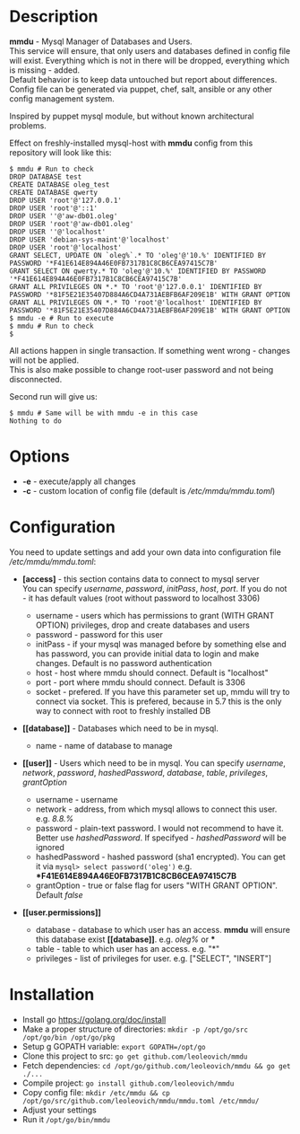# Description

**mmdu** - Mysql Manager of Databases and Users.  
This service will ensure, that only users and databases defined in config file will exist. Everything which is not in there will be dropped, everything which is missing - added.  
Default behavior is to keep data untouched but report about differences.  
Config file can be generated via puppet, chef, salt, ansible  or any other config management system.  

Inspired by puppet mysql module, but without known architectural problems.  

Effect on freshly-installed mysql-host with **mmdu** config from this repository will look like this:  
```
$ mmdu # Run to check  
DROP DATABASE test  
CREATE DATABASE oleg_test  
CREATE DATABASE qwerty  
DROP USER 'root'@'127.0.0.1'  
DROP USER 'root'@'::1'  
DROP USER ''@'aw-db01.oleg'  
DROP USER 'root'@'aw-db01.oleg'  
DROP USER ''@'localhost'  
DROP USER 'debian-sys-maint'@'localhost'  
DROP USER 'root'@'localhost'  
GRANT SELECT, UPDATE ON `oleg%`.* TO 'oleg'@'10.%' IDENTIFIED BY PASSWORD '*F41E614E894A46E0FB7317B1C8CB6CEA97415C7B'  
GRANT SELECT ON qwerty.* TO 'oleg'@'10.%' IDENTIFIED BY PASSWORD '*F41E614E894A46E0FB7317B1C8CB6CEA97415C7B'  
GRANT ALL PRIVILEGES ON *.* TO 'root'@'127.0.0.1' IDENTIFIED BY PASSWORD '*81F5E21E35407D884A6CD4A731AEBFB6AF209E1B' WITH GRANT OPTION  
GRANT ALL PRIVILEGES ON *.* TO 'root'@'localhost' IDENTIFIED BY PASSWORD '*81F5E21E35407D884A6CD4A731AEBFB6AF209E1B' WITH GRANT OPTION  
$ mmdu -e # Run to execute  
$ mmdu # Run to check  
$  
```  
All actions happen in single transaction. If something went wrong - changes will not be applied.  
This is also make possible to change root-user password and not being disconnected.  

Second run will give us:  
```
$ mmdu # Same will be with mmdu -e in this case  
Nothing to do  
```  

# Options
 - **-e** - execute/apply all changes
 - **-c** - custom location of config file (default is */etc/mmdu/mmdu.toml*)

# Configuration

You need to update settings and add your own data into configuration file */etc/mmdu/mmdu.toml*:  

- **[access]** - this section contains data to connect to mysql server  
  You can specify *username*, *password*, *initPass*, *host*, *port*. If you do not - it has default values (root without password to localhost 3306)  
  - username - users which has permissions to grant (WITH GRANT OPTION) privileges, drop and create databases and users  
  - password - password for this user  
  - initPass - if your mysql was managed before by something else and has password, you can provide initial data to login and make changes. Default is no password authentication  
  - host - host where mmdu should connect. Default is "localhost"  
  - port - port where mmdu should connect. Default is 3306  
  - socket - prefered. If you have this parameter set up, mmdu will try to connect via socket. This is prefered, because in 5.7 this is the only way to connect with root to freshly installed DB  
  
- **[[database]]** - Databases which need to be in mysql.
  - name - name of database to manage
  
- **[[user]]** - Users which need to be in mysql.
  You can specify *username*, *network*, *password*, *hashedPassword*, *database*, *table*, *privileges*, *grantOption*  
  - username - username
  - network - address, from which mysql allows to connect this user. e.g. *8.8.%*  
  - password - plain-text password. I would not recommend to have it. Better use *hashedPassword*. If specifyed - *hashedPassword* will be ignored  
  - hashedPassword - hashed password (sha1 encrypted). You can get it via ```mysql> select password('oleg')``` e.g. **\*F41E614E894A46E0FB7317B1C8CB6CEA97415C7B**
  - grantOption - true or false flag for users "WITH GRANT OPTION". Default *false*  
  
- **[[user.permissions]]**
  - database - database to which user has an access. **mmdu** will ensure this database exist **[[database]]**. e.g. *oleg%* or **\***
  - table - table to which user has an access. e.g. "*"
  - privileges - list of privileges for user. e.g. ["SELECT", "INSERT"]

# Installation

- Install go https://golang.org/doc/install
- Make a proper structure of directories: ```mkdir -p /opt/go/src /opt/go/bin /opt/go/pkg```
- Setup g GOPATH variable: ```export GOPATH=/opt/go```
- Clone this project to src: ```go get github.com/leoleovich/mmdu```
- Fetch dependencies: ```cd /opt/go/github.com/leoleovich/mmdu && go get ./...```
- Compile project: ```go install github.com/leoleovich/mmdu```
- Copy config file: ```mkdir /etc/mmdu && cp /opt/go/src/github.com/leoleovich/mmdu/mmdu.toml /etc/mmdu/```
- Adjust your settings
- Run it ```/opt/go/bin/mmdu```
